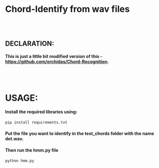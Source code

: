 #         Chord-Identify from wav files

<br>
<br>

## DECLARATION:

#### This is just a little bit modified version of this - https://github.com/orchidas/Chord-Recognition.

<br>
<br>

# USAGE:
#### Install the required libraries using:

```python
pip install requirements.txt
```

#### Put the file you want to identify in the test_chords folder with the name det.wav.
#### Then run the hmm.py file

```python
python hmm.py
```
